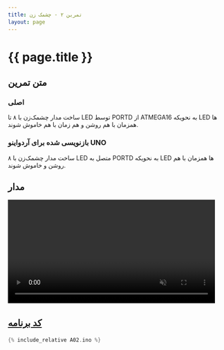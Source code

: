 ```yaml
---
title: تمرین ۲ - چشمک زن
layout: page
---
```


# {{ page.title }}

## متن تمرین

### اصلی 

ساخت مدار چشمک‌زن با ۸ تا LED توسط PORTD از ATMEGA16 به نحویکه LED ها همزمان با هم روشن و هم زمان با هم خاموش شوند.

### بازنویسی شده برای آردواینو UNO

ساخت مدار چشمک‌زن با ۸ LED متصل به PORTD به نحویکه LED ها همزمان با هم روشن و خاموش شوند.

## مدار

<video autoplay loop muted width="754" height="532" style="max-width:95%; height:auto;">
<source src="video.mp4" type="video/mp4" />
<img src="picture.jpg" width="754" height="532" />
</video>

## [کد برنامه](A02.ino)

```c
{% include_relative A02.ino %}
```
